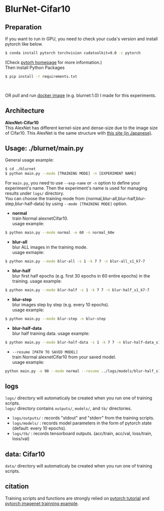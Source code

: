 # BlurNet-Cifar10

## Preparation
If you want to run in GPU, you need to check your cuda's version and install pytorch like below.
```bash
$ conda install pytorch torchvision cudatoolkit=9.0 -c pytorch
```
(Check [pytorh homepage][pytorch-hp] for more information.)     
Then install Python Packages  
```bash
$ pip install -r requirements.txt
```
<br/>

OR pull and run [docker image][docker-blurnet] (e.g. blurnet:1.0) I made for this experiments.  

## Architecture
**AlexNet-Cifar10**  
This AlexNet has different kernel-size and dense-size due to the image size of Cifar10. This AlexNet is the same structure with [this site (in Japanese)][alexnet-cifar10].


## Usage: ./blurnet/main.py
General usage example:
```bash
$ cd ./blurnet
$ python main.py --mode [TRAINING MODE] -n [EXPERIMENT NAME]
```  

For `main.py`, you need to use `--exp-name` or `-n` option to define your experiment's name. Then the experiment's name is used for managing results under `logs/` directory.   
You can choose the training mode from {normal,blur-all,blur-half,blur-step,blur-half-data} by using `--mode [TRAINING MODE]` option.

- **normal**  
train Normal alexnetCifar10.  
usage example:  
```bash
$ python main.py --mode normal -e 60 -n normal_60e
```

- **blur-all**  
blur ALL images in the training mode.  
usage exmaple:  
```bash
$ python main.py --mode blur-all -s 1 -k 7 7 -n blur-all_s1_k7-7
```

- **blur-half**    
blur first half epochs (e.g. first 30 epochs in 60 entire epochs) in the training.
usage example:  
```bash
$ python main.py --mode blur-half -s 1 -k 7 7 -n blur-half_s1_k7-7
```

- **blur-step**  
blur images step by step (e.g. every 10 epochs).  
usage example:  
```bash
$ python main.py --mode blur-step -n blur-step
```

- **blur-half-data**    
blur half training data.
usage example:  
```bash
$ python main.py --mode blur-half-data -s 1 -k 7 7 -n blur-half-data_s1_k7-7
```

- `--resume [PATH TO SAVED MODEL]`   
train Normal alexnetCifar10 from your saved model.  
usage example:  
```bash
python main.py -e 90 --mode normal --resume ../logs/models/blur-half_s1_k7-7/model_060.pth.tar -n blur-half_s1_k7-7_from60e
```

## logs

`logs/` directory will automaticaly be created when you run one of training scripts.  
`logs/` directory contains `outputs/`, `models/`, and `tb/` directories.  

- `logs/outputs/` : records "stdout" and "stderr" from the training scripts.
- `logs/models/` : records model parameters in the form of pytorch state (default: every 10 epochs). 
- `logs/tb/` : records tensorboard outputs. (acc/train, acc/val, loss/train, loss/val)

## data: Cifar10
`data/` directory will automaticaly be created when you run one of training scripts.  


## citation
Training scripts and functions are strongly relied on [pytorch tutorial][pytorch-tutorial] and [pytorch imagenet trainning example][pytorch-imagenet].


[alexnet-cifar10]:http://cedro3.com/ai/pytorch-alexnet/
[pytorch-tutorial]:https://github.com/pytorch/tutorials/blob/master/beginner_source/blitz/cifar10_tutorial.py
[pytorch-imagenet]:https://github.com/pytorch/examples/blob/master/imagenet/main.py
[docker-blurnet]:https://hub.docker.com/r/sousquared/blurnet
[pytorch-hp]:https://pytorch.org/
